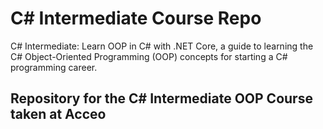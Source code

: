 


# C# Intermediate Course Repo
C# Intermediate: Learn OOP in C# with .NET Core, a guide to learning the C# Object-Oriented Programming (OOP) concepts for starting a C# programming career.

## Repository for the C# Intermediate OOP Course taken at Acceo
